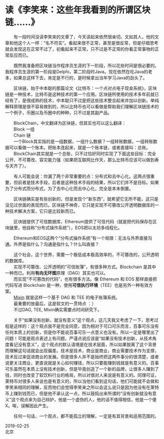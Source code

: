 # 读《李笑来：这些年我看到的所谓区块链……》
　　有一段时间没读李笑来的文章了，今天读起来依然很亲切。文如其人，他的文章和他这个人一样：“名不符实”。看起来很不正常，甚至是很反常，但是仔细思考就会发现这在正常不过了，初看起来不正常，只不过是不正常的你看正常事物的正常反应而已。

　　既然我准备把区块链当作程序员生涯的下一阶段，所以花些时间是很必要的。我程序员生涯的第一阶段是Delphi，第二阶段时Java。现在依然在吃Java的老本，如果总这样下去，肯定是不行的，是时候拿出当年学习Java的劲头了。

　　区块链，始于中本聪的那篇论文《比特币：一个点对点电子现金系统》，区块链是一种技术，比特币是这种技术的第一个应用。区块链所使用的技术多年前就已经有了，是很成熟的技术，中本聪只不过是把这些技术整合起来并加以创新。单纯解释原理是很不容易做到的，所以比特币也可以看做是帮助我们理解区块链技术的一个例子，币圈以及币圈中的种种，只不过是其副产品。

　　BlockChain，中文翻译为区块链，但其实也可以这么翻译：  
　　Block 一组  
　　Chain 链  
　　一个Block其实指的是一组数据，一组什么数据？一组转账数据，一组转账数据可以看做一个账本。把账本连起来，就是一个账本链，或者直接叫：总账。  
　　BlockChain其实就是一个总账，只不过恰好同时实现了下面这些目标：完全公开、不可篡改、容灾能力强（如果把互联网比作天，那么比特币应该可以做到寿与天齐了）。

　　有人可能会说：你漏了两个非常重要的点：分布式和去中心化。这两点很重要，但前者是技术手段，后者是这种技术手段的结果，所以它们并不是目标。如果为了分布式而分布式，为了去中心化而去中心化，完全是本末倒置。

　　区块链确实是有些创新的，但是发现个“新东西”，就希望它无所不能，这只是没见过世面的表现而已。区块链不神奇，它只是实现不可篡改公开透明数据库的一种技术解决方案，它只是比较新而已。

　　区块链提供了可信数据库，Ethereum提供了可信代码（就是把代码保存在区块链里，他自称“分布式操作系统”），EOS把以太坊多线程化。

　　Ethereum和EOS这两个“分布式操作系统”有一个局限：无法与外界直接沟通。外界是指什么？沟通是指什么？什么叫直接？

　　这个社会，这个世界，需要一个极低成本极高效率的，不可篡改的，公开透明的数据库。  
　　实现不可篡改、公开透明的“可信账簿”，有很多种方式。Blockchain 是其中一种而已。利用**有向无环图**原理（DAG）其实也可以。  
　　而实现“不可篡改的代码”，也有很多方法。像 Ethereum 和 EOS 那样直接把代码写进 Blockchain 是一种，使用**可信执行环境**（TEE）也是另外一种有效方案。  
　　[Mixin](https://mixin.one/)  就是这样一个基于 DAG 和 TEE 的电子账簿系统。  
　　最重要的放最后，这是软文的一贯特点 ：）  
　　不过DAG, TEE, Mixin确实需要点时间研究下。  

　　关于“如果没有创新，就没有意义”这个观点，这几天我又考虑了一下，思考过程是这样的：这个观点我不是完全同意，因为相对于可口可乐而言，百事可乐没有任何本质上的创新，但是你不能说百事可乐一点意义也没有。所以一定是哪里出了问题！可能是观点表述上有问题，严谨点说应该是“如果没有技术创新，从技术角度看记没有意义”，这个观点的默认语境是在技术层面，所以如果脱离了这个背景而理解这句话就会出现偏差。技术是技术，商业是商业，商业需要技术作为支撑，技术反过来促进商业的发展。但是很多人并不是始终把这两件事分的很清楚，或者说更关注商业，更直说就是关心如何赚钱，所以只要能赚到钱就是有意义的。百事可乐虽然在本质上没有技术创新，但是毕竟创造了一个新的品牌，让很多人赚到了钱，同时也改变了软饮料行业的格局，所以对很对人来说是有意义的。同理可证，莱特币对很多人来说也是有意义的，所以当他们看到这句话，他们可能就不会做和李笑来相同的理解，反而他们会觉得李笑来之所以会这么说只是因为他没有在莱特币上赚到钱而已，但是他不承认这一点，所以鼓捣出来所谓的“没有创新就没有意义”这个观点来为自己辩护，他是一个虚伪的人，他的话不值得相信，他是一个傻X。唉，误解因此产生。

　　任何一句话、一个观点，都不能孤立的理解，一定是有其背景和适用范围的。

2019-02-25  
北京
